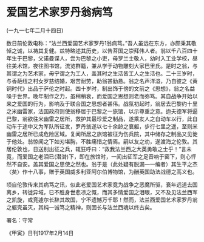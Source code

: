 # 爱国艺术家罗丹翁病笃

 

(一九一七年二月十四日)

 

数日前伦敦电称：“法兰西爱国艺术家罗丹1翁病笃。”吾人虽远在东方，亦颇秉其敬悼之诚，以祷其复健。兹特略述其历史，以告菩国之崇拜伟人者。翁以千八百四十年生于巴黎，父诺曼谍人，尝为巴黎之小吏，母罗兰士敬人，幼时入工业学校，昼往美术馆，夜往图书馆，流览群籍，兼从学于动物雕刻大家巴里氏。是时之翁，与其谓之为艺术家，毋宁谓之为工人，盖其时之生活皆工人之生活也。二十三岁时，与香葩纽之村女罗慈结婚，艰苦耐劳，助翁甚勤恳。翁之名声洋溢，乃自彼之《黄铜时代》出品于萨伦之时起。四十岁时，制出饰于傍的文前之《思想》，翁之名益噪于世界。晚年制作之力，虽稍稍衰，而爱国之思想则老而弥笃。其自战争开始以来之爱国的行为，影响及于联合国之思想者甚伟。战氛初起时，翁居去巴黎约十里之米幽雷家，法国政府则使翁移居于巴黎之一旅馆，以示尊重之意。迨夫德军将逼巴黎，翁欲往米幽雷之居所，救护其最珍爱之制品，遂乘友人之自动车以行，此自动车于途中又为军队所征发，罗丹翁遂以七十余龄之衰躯，步行七里之遥，至则米幽雷之居所已成危险区域。复闻所居之旅馆被征为伤兵院，其中储存之制品又见徙于他处。翁惊闻之下如刃堪胸，不胜痛惜之情焉。嗣以友之劝，遂渡海之伦敦。其居伦敦也，日送别出征之兵，辄狂呼曰：“救我法兰西之大英勇敢之士乎！”言未竟，而爱国之老泪已(潜潸)下，即在旅馆时，一闻出征军之足音响于窗下，则心怦然不自安。盖其爱国之思使之然也。翁于是（此处疑有脱漏—一编者）其生平之杰〈矣〉作十八事，赠于英国威多利亚阿尔伯博物馆，为酬英国助法战德之高义也。

顷自伦敦传来其病笃之讯，似此老爱国艺术家竟为战争之恶魔所驱，衰年远道去国离乡，转徙异域，已不胜身世悲凉之慨，而其多情爱国之泪眼，又不及见法兰西军之凯旋，或竞遽尔长辞其故国，宁不遗憾万千耶！然而，法兰西爱国艺术家罗丹翁之躯壳虽灭，其纯一诚笃之精神，则固长与法兰西魂以终古矣。

 

署名：守常

《甲寅》日刊1917年2月14日

 

 

